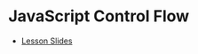 # JavaScript Control Flow

- [Lesson Slides](https://docs.google.com/presentation/d/1VUbweVoJgo8rDq3u5cmWv4_FNQBNArnOiXw4XMLBqBk/edit?usp=sharing)
